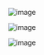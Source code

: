 ![image](https://github.com/josegd98/Water-tank-control-Arduino/assets/135175464/51ce6f5d-0239-46c4-8660-a9306c3e9102)

![image](https://github.com/josegd98/Water-tank-control-Arduino/assets/135175464/690730cf-866c-4b67-bf99-069c7b38b806)

![image](https://github.com/josegd98/Water-tank-control-Arduino/assets/135175464/37fe9088-5f69-4ffe-b842-d2037f7af766)
